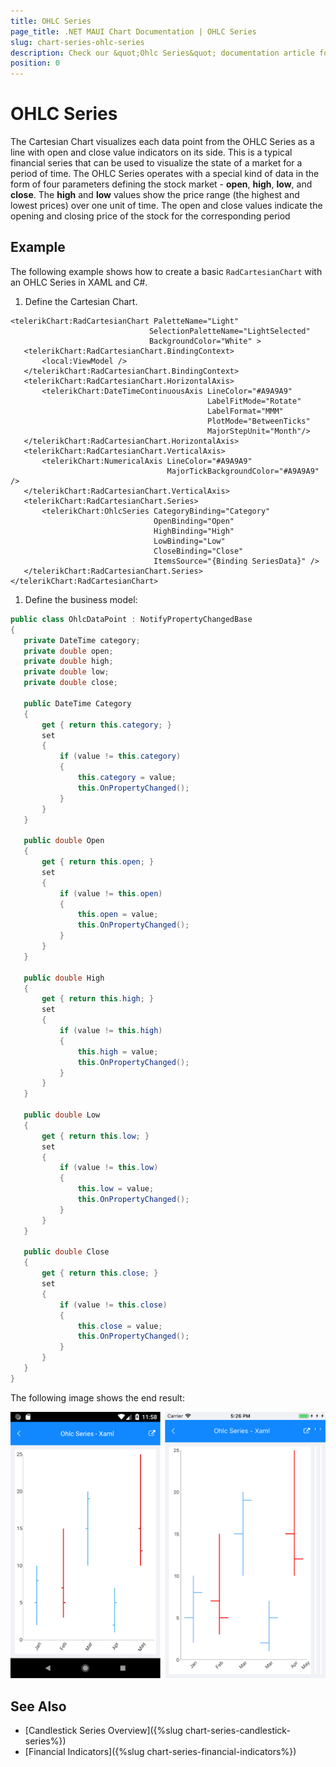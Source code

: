 ```yaml
---
title: OHLC Series
page_title: .NET MAUI Chart Documentation | OHLC Series
slug: chart-series-ohlc-series
description: Check our &quot;Ohlc Series&quot; documentation article for Telerik Chart for .NET MAUI
position: 0
---
```


# OHLC Series

The Cartesian Chart visualizes each data point from the OHLC Series as a line with open and close value indicators on its side. This is a typical financial series that can be used to visualize the state of a market for a period of time. The OHLC Series operates with a special kind of data in the form of four parameters defining the stock market - **open**, **high**, **low**, and **close**. The **high** and **low** values show the price range (the highest and lowest prices) over one unit of time. The open and close values indicate the opening and closing price of the stock for the corresponding period

## Example

The following example shows how to create a basic `RadCartesianChart` with an OHLC Series in XAML and C#.

1. Define the Cartesian Chart.

 ```XAML
<telerikChart:RadCartesianChart PaletteName="Light"
                                SelectionPaletteName="LightSelected"
                                BackgroundColor="White" >
    <telerikChart:RadCartesianChart.BindingContext>
        <local:ViewModel />
    </telerikChart:RadCartesianChart.BindingContext>
    <telerikChart:RadCartesianChart.HorizontalAxis>
        <telerikChart:DateTimeContinuousAxis LineColor="#A9A9A9"
                                             LabelFitMode="Rotate"
                                             LabelFormat="MMM"
                                             PlotMode="BetweenTicks"
                                             MajorStepUnit="Month"/>
    </telerikChart:RadCartesianChart.HorizontalAxis>
    <telerikChart:RadCartesianChart.VerticalAxis>
        <telerikChart:NumericalAxis LineColor="#A9A9A9"
                                    MajorTickBackgroundColor="#A9A9A9" />
    </telerikChart:RadCartesianChart.VerticalAxis>
    <telerikChart:RadCartesianChart.Series>
        <telerikChart:OhlcSeries CategoryBinding="Category"
                                 OpenBinding="Open"
                                 HighBinding="High"
                                 LowBinding="Low"
                                 CloseBinding="Close"
                                 ItemsSource="{Binding SeriesData}" />
    </telerikChart:RadCartesianChart.Series>
</telerikChart:RadCartesianChart>
 ```

1. Define the business model:

 ```C#
public class OhlcDataPoint : NotifyPropertyChangedBase
{
    private DateTime category;
    private double open;
    private double high;
    private double low;
    private double close;

    public DateTime Category
    {
        get { return this.category; }
        set
        {
            if (value != this.category)
            {
                this.category = value;
                this.OnPropertyChanged();
            }
        }
    }

    public double Open
    {
        get { return this.open; }
        set
        {
            if (value != this.open)
            {
                this.open = value;
                this.OnPropertyChanged();
            }
        }
    }

    public double High
    {
        get { return this.high; }
        set
        {
            if (value != this.high)
            {
                this.high = value;
                this.OnPropertyChanged();
            }
        }
    }

    public double Low
    {
        get { return this.low; }
        set
        {
            if (value != this.low)
            {
                this.low = value;
                this.OnPropertyChanged();
            }
        }
    }

    public double Close
    {
        get { return this.close; }
        set
        {
            if (value != this.close)
            {
                this.close = value;
                this.OnPropertyChanged();
            }
        }
    }
}
 ```


The following image shows the end result:

![Basic OhlcSeries](images/ohlc_series.png)

## See Also

- [Candlestick Series Overview]({%slug chart-series-candlestick-series%})
- [Financial Indicators]({%slug chart-series-financial-indicators%})
